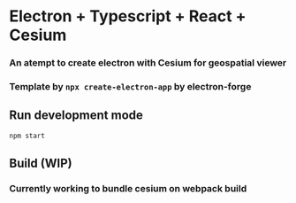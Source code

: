 # Electron + Typescript + React + Cesium

### An atempt to create electron with Cesium for geospatial viewer

### Template by `npx create-electron-app` by electron-forge

## Run development mode
  ```sh
  npm start
  ```

## Build (WIP)
  ### Currently working to bundle cesium on webpack build
